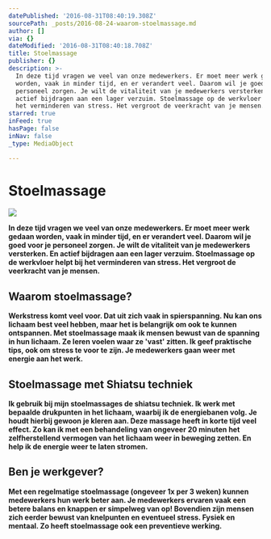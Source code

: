 ```yaml
---
datePublished: '2016-08-31T08:40:19.308Z'
sourcePath: _posts/2016-08-24-waarom-stoelmassage.md
author: []
via: {}
dateModified: '2016-08-31T08:40:18.708Z'
title: Stoelmassage
publisher: {}
description: >-
  In deze tijd vragen we veel van onze medewerkers. Er moet meer werk gedaan
  worden, vaak in minder tijd, en er verandert veel. Daarom wil je goed voor je
  personeel zorgen. Je wilt de vitaliteit van je medewerkers versterken. En
  actief bijdragen aan een lager verzuim. Stoelmassage op de werkvloer helpt bij
  het verminderen van stress. Het vergroot de veerkracht van je mensen.
starred: true
inFeed: true
hasPage: false
inNav: false
_type: MediaObject

---
```

# Stoelmassage
![](https://the-grid-user-content.s3-us-west-2.amazonaws.com/6fb7b7ec-f204-4282-a01d-d83505804770.jpg)

**In deze tijd vragen we veel van onze medewerkers. Er moet meer werk gedaan worden, vaak in minder tijd, en er verandert veel. Daarom wil je goed voor je personeel zorgen. Je wilt de vitaliteit van je medewerkers versterken. En actief bijdragen aan een lager verzuim. Stoelmassage op de werkvloer helpt bij het verminderen van stress. Het vergroot de veerkracht van je mensen.**

## **Waarom stoelmassage?**

**Werkstress komt veel voor. Dat uit zich vaak in spierspanning. Nu kan ons lichaam best veel hebben, maar het is belangrijk om ook te kunnen ontspannen. Met stoelmassage maak ik mensen bewust van de spanning in hun lichaam. Ze leren voelen waar ze 'vast' zitten. Ik geef praktische tips, ook om stress te voor te zijn. Je medewerkers gaan weer met energie aan het werk.**

## **Stoelmassage met Shiatsu techniek**

**Ik gebruik bij mijn stoelmassages de shiatsu techniek. Ik werk met bepaalde drukpunten in het lichaam, waarbij ik de energiebanen volg. Je houdt hierbij gewoon je kleren aan. Deze massage heeft in korte tijd veel effect. Zo kan ik met een behandeling van ongeveer 20 minuten het zelfherstellend vermogen van het lichaam weer in beweging zetten. En help ik de energie weer te laten stromen.**

## **Ben je werkgever?**

**Met een regelmatige stoelmassage (ongeveer 1x per 3 weken) kunnen medewerkers hun werk beter aan. Je medewerkers ervaren vaak een betere balans en knappen er simpelweg van op! Bovendien zijn mensen zich eerder bewust van knelpunten en eventueel stress. Fysiek en mentaal. Zo heeft stoelmassage ook een preventieve werking.**